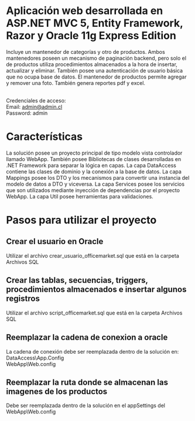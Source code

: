 
# Aplicación web desarrollada en ASP.NET MVC 5, Entity Framework, Razor y Oracle 11g Express Edition

Incluye un mantenedor de categorías y otro de productos. Ambos mantenedores poseen un mecanismo de paginación backend, pero solo el de productos 
utiliza procedimientos almacenados a la hora de insertar, actualizar y eliminar. También posee una autenticación de usuario básica que no
ocupa base de datos. El mantenedor de productos permite agregar y remover una foto. También genera reportes pdf y excel. <br /><br />

Credenciales de acceso: <br />
Email: admin@admin.cl <br />
Password: admin

# Características

La solución posee un proyecto principal de tipo modelo vista controlador llamado WebApp. 
También posee Bibliotecas de clases desarrolladas en .NET Framework para separar la lógica
en capas. La capa DataAccess contiene las clases de dominio y la conexión a la base de datos. La capa Mappings posee los DTO y los mecanismos
para convertir una instancia del modelo de datos a DTO y viceversa. La capa Services posee los servicios que son utilizados mediante inyección
de dependencias por el proyecto WebApp. La capa Util posee herramientas para validaciones.

# Pasos para utilizar el proyecto

## Crear el usuario en Oracle

Utilizar el archivo crear_usuario_officemarket.sql que está en la carpeta Archivos SQL

## Crear las tablas, secuencias, triggers, procedimientos almacenados e insertar algunos registros

Utilizar el archivo script_officemarket.sql que está en la carpeta Archivos SQL

## Reemplazar la cadena de conexion a oracle

La cadena de conexión debe ser reemplazada dentro de la solución en: <br /> 
DataAccess\App.Config <br />
WebApp\Web.config <br />

## Reemplazar la ruta donde se almacenan las imagenes de los productos

Debe ser reemplazada dentro de la solución en el appSettings del WebApp\Web.config
